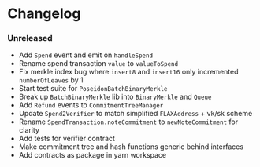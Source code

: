 # Changelog

### Unreleased

- Add `Spend` event and emit on `handleSpend`
- Rename spend transaction `value` to `valueToSpend`
- Fix merkle index bug where `insert8` and `insert16` only incremented `numberOfLeaves` by 1
- Start test suite for `PoseidonBatchBinaryMerkle`
- Break up `BatchBinaryMerkle` lib into `BinaryMerkle` and `Queue`
- Add `Refund` events to `CommitmentTreeManager`
- Update `Spend2Verifier` to match simplified `FLAXAddress` + vk/sk scheme
- Rename `SpendTransaction.noteCommitment` to `newNoteCommitment` for clarity
- Add tests for verifier contract
- Make commitment tree and hash functions generic behind interfaces
- Add contracts as package in yarn workspace
